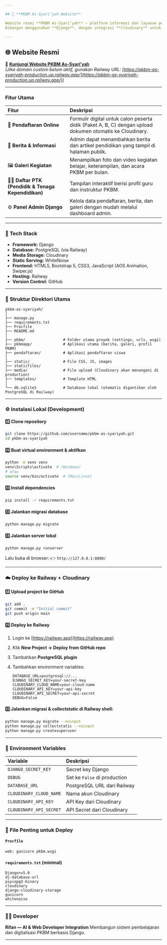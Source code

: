 ```yaml
---

## 🏫 **PKBM As-Syari’yah Website**

Website resmi **PKBM As-Syari’yah** — platform informasi dan layanan pendidikan nonformal berbasis web, yang mencakup sistem **pendaftaran siswa**, **berita kegiatan**, dan **galeri multimedia**.
Dibangun menggunakan **Django**, dengan integrasi **Cloudinary** untuk media storage dan **Railway** sebagai hosting.

---
```

## 🌐 Website Resmi

🔗 **[Kunjungi Website PKBM As-Syari’yah](https://pkbmassyariyah.my.id)**  
*(Jika domain custom belum aktif, gunakan Railway URL: [https://pkbm-as-syariyah-production.up.railway.app/](https://pkbm-as-syariyah-production.up.railway.app/))*

---

### **Fitur Utama**

| Fitur                                                 | Deskripsi                                                                                                |
| :---------------------------------------------------- | :------------------------------------------------------------------------------------------------------- |
| 🧾 **Pendaftaran Online**                             | Formulir digital untuk calon peserta didik (Paket A, B, C) dengan upload dokumen otomatis ke Cloudinary. |
| 📰 **Berita & Informasi**                             | Admin dapat menambahkan berita dan artikel pendidikan yang tampil di halaman publik.                     |
| 🖼️ **Galeri Kegiatan**                               | Menampilkan foto dan video kegiatan belajar, keterampilan, dan acara PKBM per bulan.                     |
| 👨‍🏫 **Daftar PTK (Pendidik & Tenaga Kependidikan)** | Tampilan interaktif berisi profil guru dan instruktur PKBM.                                              |
| ⚙️ **Panel Admin Django**                             | Kelola data pendaftaran, berita, dan galeri dengan mudah melalui dashboard admin.                        |

---

### 🧰 **Tech Stack**

* **Framework:** Django
* **Database:** PostgreSQL (via Railway)
* **Media Storage:** Cloudinary
* **Static Serving:** WhiteNoise
* **Frontend:** HTML5, Bootstrap 5, CSS3, JavaScript (AOS Animation, Swiper.js)
* **Hosting:** Railway
* **Version Control:** GitHub

---

### 📁 **Struktur Direktori Utama**

```
pkbm-as-syariyah/
│
├── manage.py
├── requirements.txt
├── Procfile
├── README.md
│
├── pkbm/                 # Folder utama proyek (settings, urls, wsgi)
├── pkbmapp/              # Aplikasi utama (berita, galeri, profil PKBM)
├── pendaftaran/          # Aplikasi pendaftaran siswa
│
├── static/               # File CSS, JS, images
├── staticfiles/          
├── media/                # File upload (Cloudinary akan menangani di production)
├── templates/            # Template HTML
│
└── db.sqlite3            # Database lokal (otomatis digantikan oleh PostgreSQL di Railway)
```

---

### ⚙️ **Instalasi Lokal (Development)**

#### 1️⃣ Clone repository

```bash
git clone https://github.com/username/pkbm-as-syariyah.git
cd pkbm-as-syariyah
```

#### 2️⃣ Buat virtual environment & aktifkan

```bash
python -m venv venv
venv\Scripts\activate  # (Windows)
# atau
source venv/bin/activate  # (Mac/Linux)
```

#### 3️⃣ Install dependencies

```bash
pip install -r requirements.txt
```

#### 4️⃣ Jalankan migrasi database

```bash
python manage.py migrate
```

#### 5️⃣ Jalankan server lokal

```bash
python manage.py runserver
```

Lalu buka di browser:
👉 `http://127.0.0.1:8000/`

---

### ☁️ **Deploy ke Railway + Cloudinary**

#### 1️⃣ Upload project ke GitHub

```bash
git add .
git commit -m "Initial commit"
git push origin main
```

#### 2️⃣ Deploy ke Railway

1. Login ke [https://railway.app](https://railway.app)
2. Klik **New Project → Deploy from GitHub repo**
3. Tambahkan **PostgreSQL plugin**
4. Tambahkan environment variables:

   ```
   DATABASE_URL=postgresql://...
   DJANGO_SECRET_KEY=your-secret-key
   CLOUDINARY_CLOUD_NAME=your-cloud-name
   CLOUDINARY_API_KEY=your-api-key
   CLOUDINARY_API_SECRET=your-api-secret
   DEBUG=False
   ```

#### 3️⃣ Jalankan migrasi & collectstatic di Railway shell:

```bash
python manage.py migrate --noinput
python manage.py collectstatic --noinput
python manage.py createsuperuser
```

---

### 🧩 **Environment Variables**

| Variable                | Deskripsi                    |
| :---------------------- | :--------------------------- |
| `DJANGO_SECRET_KEY`     | Secret key Django            |
| `DEBUG`                 | Set ke `False` di production |
| `DATABASE_URL`          | PostgreSQL URL dari Railway  |
| `CLOUDINARY_CLOUD_NAME` | Nama akun Cloudinary         |
| `CLOUDINARY_API_KEY`    | API Key dari Cloudinary      |
| `CLOUDINARY_API_SECRET` | API Secret dari Cloudinary   |

---

### 🧾 **File Penting untuk Deploy**

#### `Procfile`

```
web: gunicorn pkbm.wsgi
```

#### `requirements.txt` (minimal)

```
Django>=5.0
dj-database-url
psycopg2-binary
cloudinary
django-cloudinary-storage
gunicorn
whitenoise
```
---

### 👨‍💻 **Developer**

**Rifan — AI & Web Developer Integration**
Membangun sistem pembelajaran dan digitalisasi PKBM berbasis Django.

---



